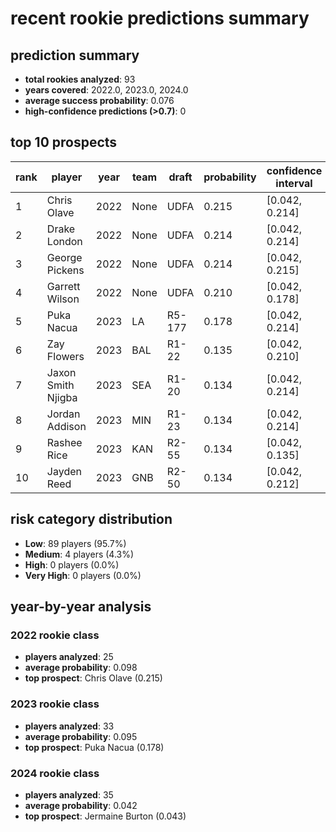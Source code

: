 # recent rookie predictions summary

## prediction summary

- **total rookies analyzed**: 93
- **years covered**: 2022.0, 2023.0, 2024.0
- **average success probability**: 0.076
- **high-confidence predictions (>0.7)**: 0

## top 10 prospects

| rank | player | year | team | draft | probability | confidence interval |
|------|--------|------|------|-------|-------------|--------------------|
| 1 | Chris Olave | 2022 | None | UDFA | 0.215 | [0.042, 0.214] |
| 2 | Drake London | 2022 | None | UDFA | 0.214 | [0.042, 0.214] |
| 3 | George Pickens | 2022 | None | UDFA | 0.214 | [0.042, 0.215] |
| 4 | Garrett Wilson | 2022 | None | UDFA | 0.210 | [0.042, 0.178] |
| 5 | Puka Nacua | 2023 | LA | R5-177 | 0.178 | [0.042, 0.214] |
| 6 | Zay Flowers | 2023 | BAL | R1-22 | 0.135 | [0.042, 0.210] |
| 7 | Jaxon Smith Njigba | 2023 | SEA | R1-20 | 0.134 | [0.042, 0.214] |
| 8 | Jordan Addison | 2023 | MIN | R1-23 | 0.134 | [0.042, 0.214] |
| 9 | Rashee Rice | 2023 | KAN | R2-55 | 0.134 | [0.042, 0.135] |
| 10 | Jayden Reed | 2023 | GNB | R2-50 | 0.134 | [0.042, 0.212] |

## risk category distribution

- **Low**: 89 players (95.7%)
- **Medium**: 4 players (4.3%)
- **High**: 0 players (0.0%)
- **Very High**: 0 players (0.0%)

## year-by-year analysis

### 2022 rookie class
- **players analyzed**: 25
- **average probability**: 0.098
- **top prospect**: Chris Olave (0.215)

### 2023 rookie class
- **players analyzed**: 33
- **average probability**: 0.095
- **top prospect**: Puka Nacua (0.178)

### 2024 rookie class
- **players analyzed**: 35
- **average probability**: 0.042
- **top prospect**: Jermaine Burton (0.043)

